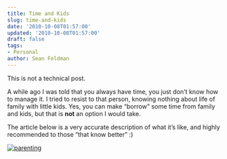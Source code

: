 ```yaml
---
title: Time and Kids
slug: time-and-kids
date: '2010-10-08T01:57:00'
updated: '2010-10-08T01:57:00'
draft: false
tags:
- Personal
author: Sean Feldman
---
```



This is not a technical post.

A while ago I was told that you always have time, you just don’t know how to manage it. I tried to resist to that person, knowing nothing about life of family with little kids. Yes, you can make “borrow” some time from family and kids, but that is **not** an option I would take.

The article below is a very accurate description of what it’s like, and highly recommended to those “that know better” :)

[![parenting](https://aspblogs.blob.core.windows.net/media/sfeldman/Media/parenting_thumb_0F653343.png "parenting")](https://aspblogs.blob.core.windows.net/media/sfeldman/Media/parenting_69EBDBAE.png)


